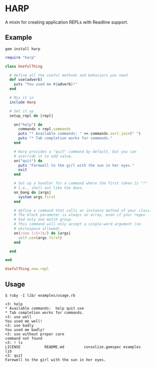 # HARP

A mixin for creating application REPLs with Readline support.

## Example

    gem install harp

```ruby
require "harp"

class UsefulThing

  # define all the useful methods and behaviors you need
  def use(adverb)
    puts "You used me #{adverb}!"
  end

  # Mix it in
  include Harp

  # Set it up
  setup_repl do |repl|

    on("help") do
      commands = repl.commands
      puts "* Available commands: " << commands.sort.join(" ")
      puts "* Tab completion works for commands."
    end

    # Harp provides a "quit" command by default, but you can
    # override it to add value.
    on("quit") do
      puts "Farewell to the girl with the sun in her eyes."
      exit
    end

    # Set up a handler for a command where the first token is "!"
    # I.e., shell out like Vim does.
    on_bang do |args|
      system args.first
    end

    # define a command that calls an instance method of your class.
    # The block parameter is always an array, even if your regex
    # had only one match group.
    # This command will only accept a single-word argument (no
    # whitespace allowed).
    on(/use (\S+)$/) do |args|
      self.use(args.first)
    end

  end

end

UsefulThing.new.repl
```


## Usage


    $ ruby -I lib/ examples/usage.rb 

    <3: help
    * Available commands:  help quit use
    * Tab completion works for commands.
    <3: use well
    You used me well!
    <3: use badly
    You used me badly!
    <3: use without proper care
    command not found
    <3: ! ls
    LICENSE           README.md         consolize.gemspec examples          lib
    <3: quit
    Farewell to the girl with the sun in her eyes.



